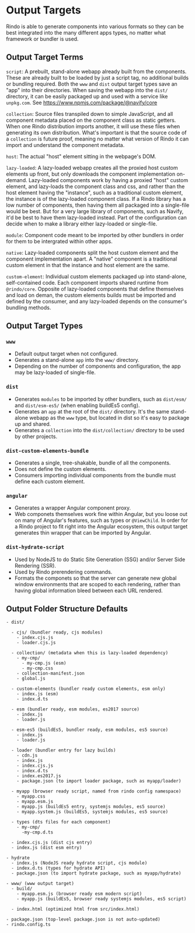 # Output Targets

Rindo is able to generate components into various formats so they can be best integrated into the many different apps types, no matter what framework or bundler is used.


## Output Target Terms

`script`: A prebuilt, stand-alone webapp already built from the components. These are already built to be loaded by just a script tag, no additional builds or bundling required. Both the `www` and `dist` output target types save an "app" into their directories. When saving the webapp into the `dist/` directory, it can be easily packaged up and used with a service like `unpkg.com`. See https://www.npmjs.com/package/@navify/core

`collection`: Source files transpiled down to simple JavaScript, and all component metadata placed on the component class as static getters. When one Rindo distribution imports another, it will use these files when generating its own distribution. What's important is that the source code of a `collection` is future proof, meaning no matter what version of Rindo it can import and understand the component metadata.

`host`: The actual "host" element sitting in the webpage's DOM.

`lazy-loaded`: A lazy-loaded webapp creates all the proxied host custom elements up front, but only downloads the component implementation on-demand. Lazy-loaded components work by having a proxied "host" custom element, and lazy-loads the component class and css, and rather than the host element having the "instance", such as a traditional custom element, the instance is of the lazy-loaded component class. If a Rindo library has a low number of components, then having them all packaged into a single-file would be best. But for a very large library of components, such as Navify, it'd be best to have them lazy-loaded instead. Part of the configuration can decide when to make a library either lazy-loaded or single-file.

`module`: Component code meant to be imported by other bundlers in order for them to be intergrated within other apps.

`native`: Lazy-loaded components split the host custom element and the component implementation apart. A "native" component is a traditional custom element in that the instance and host element are the same. 

`custom-element`: Individual custom elements packaged up into stand-alone, self-contained code. Each component imports shared runtime from `@rindo/core`. Opposite of lazy-loaded components that define themselves and load on deman, the custom elements builds must be imported and defined by the consumer, and any lazy-loaded depends on the consumer's bundling methods.


## Output Target Types

### `www`

- Default output target when not configured.
- Generates a stand-alone `app` into the `www/` directory.
- Depending on the number of components and configuration, the app may be lazy-loaded of single-file.


### `dist`

- Generates `modules` to be imported by other bundlers, such as `dist/esm/` and `dist/esm-es5/` (when enabling buildEs5 config).
- Generates an `app` at the root of the `dist/` directory. It's the same stand-alone webapp as the `www` type, but located in dist so it's easy to package up and shared.
- Generates a `collection` into the `dist/collection/` directory to be used by other projects.


### `dist-custom-elements-bundle`

- Generates a single, tree-shakable, bundle of all the components.
- Does not define the custom elements.
- Consumers importing individual components from the bundle must define each custom element.


### `angular`

- Generates a wrapper Angular component proxy.
- Web componets themselves work fine within Angular, but you loose out on many of Angular's features, such as types or `@ViewChild`. In order for a Rindo project to fit right into the Angular ecosystem, this output target generates thin wrapper that can be imported by Angular.


### `dist-hydrate-script`

- Used by NodeJS to do Static Site Generation (SSG) and/or Server Side Rendering (SSR). 
- Used by Rindo prerendering commands.
- Formats the componets so that the server can generate new global window environments that are scoped to each rendering, rather than having global information bleed between each URL rendered.


## Output Folder Structure Defaults

```
- dist/

  - cjs/ (bundler ready, cjs modules)
    - index.cjs.js
    - loader.cjs.js

  - collection/ (metadata when this is lazy-loaded dependency)
    - my-cmp/
      - my-cmp.js (esm)
      - my-cmp.css
    - collection-manifest.json
    - global.js
  
  - custom-elements (bundler ready custom elements, esm only)
    - index.js (esm)
    - index.d.ts

  - esm (bundler ready, esm modules, es2017 source)
    - index.js
    - loader.js

  - esm-es5 (buildEs5, bundler ready, esm modules, es5 source)
    - index.js
    - loader.js

  - loader (bundler entry for lazy builds)
    - cdn.js
    - index.js
    - index.cjs.js
    - index.d.ts
    - index.es2017.js
    - package.json (to import loader package, such as myapp/loader)

  - myapp (browser ready script, named from rindo config namespace)
    - myapp.css
    - myapp.esm.js
    - myapp.js (buildEs5 entry, systemjs modules, es5 source)
    - myapp.system.js (buildEs5, systemjs modules, es5 source)

  - types (dts files for each component)
    - my-cmp/
      -my-cmp.d.ts

  - index.cjs.js (dist cjs entry)
  - index.js (dist esm entry)

- hydrate
  - index.js (NodeJS ready hydrate script, cjs module)
  - index.d.ts (types for hydrate API)
  - package.json (to import hydrate package, such as myapp/hydrate)

- www/ (www output target)
  - build/
    - myapp.esm.js (browser ready esm modern script)
    - myapp.js (buildEs5, browser ready systemjs modules, es5 script)

  - index.html (optimized html from src/index.html)

- package.json (top-level package.json is not auto-updated)
- rindo.config.ts
```
